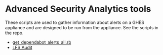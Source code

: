# Advanced Security Analytics tools

These scripts are used to gather information about alerts on a GHES appliance and are designed to be run from the appliance. See the scripts in the repo.

- [get_dependabot_alerts_all.rb](https://github.com/colossus9/advanced-security-analytics/blob/main/get_dependabot_alerts_all.rb)
- [LFS Audit](https://github.com/colossus9/analysis-tools/tree/main/LFSAudit)
